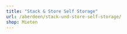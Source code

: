 ```yaml
---
title: "Stack & Store Self Storage"
url: /aberdeen/stack-und-store-self-storage/
shop: Mieten
---
```

